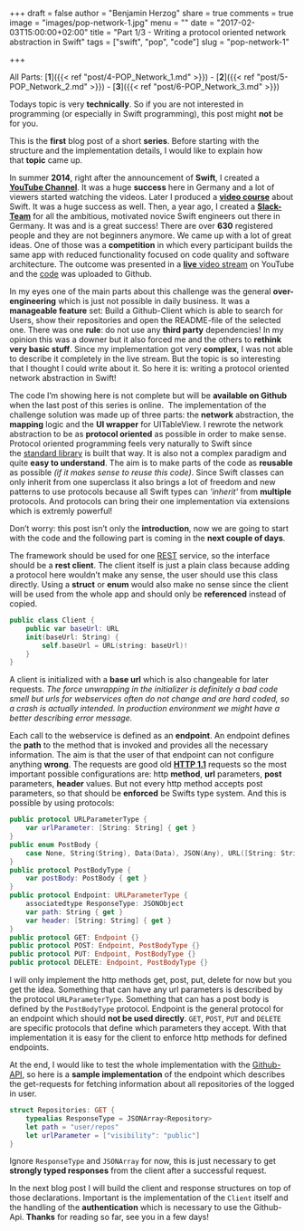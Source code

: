 +++
draft = false
author = "Benjamin Herzog"
share = true
comments = true
image = "images/pop-network-1.jpg"
menu = ""
date = "2017-02-03T15:00:00+02:00"
title = "Part 1/3 - Writing a protocol oriented network abstraction in Swift"
tags = ["swift", "pop", "code"]
slug = "pop-network-1"

+++

All Parts: [**1**]({{< ref "post/4-POP_Network_1.md" >}}) - [**2**]({{< ref "post/5-POP_Network_2.md" >}}) - [**3**]({{< ref "post/6-POP_Network_3.md" >}})

Todays topic is very **technically**. So if you are not interested in programming (or especially in Swift programming), this post might **not** be for you.

This is the **first** blog post of a short **series**. Before starting with the structure and the implementation details, I would like to explain how that **topic** came up.

In summer **2014**, right after the announcement of **Swift**, I created a [**YouTube Channel**](https://www.youtube.com/swiftde). It was a huge **success** here in Germany and a lot of viewers started watching the videos. Later I produced a [**video course**](https://www.udemy.com/ios-8-und-swift-der-einstieg-in-grosartige-app-entwicklung/?couponCode=BLOG_1) about Swift. It was a huge success as well. Then, a year ago, I created a [**Slack-Team**](http://slack.swiftde.net) for all the ambitious, motivated novice Swift engineers out there in Germany. It was and is a great success! There are over **630** registered people and they are not beginners anymore. We came up with a lot of great ideas. One of those was a **competition** in which every participant builds the same app with reduced functionality focused on code quality and software architecture. The outcome was presented in a [**live** video stream](https://www.youtube.com/watch?v=EXxYGszFOSY) on YouTube and the [code](https://github.com/swiftde/swift-client-challenge/tree/master/01%20Github-Client) was uploaded to Github.

In my eyes one of the main parts about this challenge was the general **over-engineering** which is just not possible in daily business. It was a **manageable feature** set: Build a Github-Client which is able to search for Users, show their repositories and open the README-file of the selected one. There was one **rule**: do not use any **third party** dependencies! In my opinion this was a downer but it also forced me and the others to **rethink very basic stuff**. Since my implementation got very **complex**, I was not able to describe it completely in the live stream. But the topic is so interesting that I thought I could write about it. So here it is: writing a protocol oriented network abstraction in Swift!

The code I’m showing here is not complete but will be **available on Github** when the last post of this series is online.  The implementation of the challenge solution was made up of three parts: the **network** abstraction, the **mapping** logic and the **UI wrapper** for UITableView. I rewrote the network abstraction to be as **protocol oriented** as possible in order to make sense. Protocol oriented programming feels very naturally to Swift since the [standard library](https://github.com/apple/swift/tree/master/stdlib) is built that way. It is also not a complex paradigm and quite **easy to understand**. The aim is to make parts of the code as **reusable** as possible *(if it makes sense to reuse this code)*. Since Swift classes can only inherit from one superclass it also brings a lot of freedom and new patterns to use protocols because all Swift types can *'inherit'* from **multiple** protocols. And protocols can bring their one implementation via extensions which is extremly powerful!

Don’t worry: this post isn’t only the **introduction**, now we are going to start with the code and the following part is coming in the **next couple of days**.

The framework should be used for one [REST](https://en.wikipedia.org/wiki/Representational_state_transfer) service, so the interface should be a **rest client**. The client itself is just a plain class because adding a protocol here wouldn’t make any sense, the user should use this class directly. Using a **struct** or **enum** would also make no sense since the client will be used from the whole app and should only be **referenced** instead of copied.

```Swift
public class Client { 
	public var baseUrl: URL
	init(baseUrl: String) {
		self.baseUrl = URL(string: baseUrl)!
	}
}
```

A client is initialized with a **base url** which is also changeable for later requests. *The force unwrapping in the initializer is definitely a bad code smell but urls for webservices often do not change and are hard coded, so a crash is actually intended. In production environment we might have a better describing error message.*

Each call to the webservice is defined as an **endpoint**. An endpoint defines the **path** to the method that is invoked and provides all the necessary information. The aim is that the user of that endpoint can not configure anything **wrong**. The requests are good old [**HTTP 1.1**](https://www.w3.org/Protocols/rfc2616/rfc2616.html) requests so the most important possible configurations are: http **method**, **url** parameters, **post** parameters, **header** values. But not every http method accepts post parameters, so that should be **enforced** be Swifts type system. And this is possible by using protocols:

```Swift
public protocol URLParameterType {
    var urlParameter: [String: String] { get }
}
public enum PostBody {
    case None, String(String), Data(Data), JSON(Any), URL([String: String])
}
public protocol PostBodyType {
    var postBody: PostBody { get }
}
public protocol Endpoint: URLParameterType {
    associatedtype ResponseType: JSONObject
    var path: String { get }
    var header: [String: String] { get }
}
public protocol GET: Endpoint {}
public protocol POST: Endpoint, PostBodyType {}
public protocol PUT: Endpoint, PostBodyType {}
public protocol DELETE: Endpoint, PostBodyType {}
```

I will only implement the http methods get, post, put, delete for now but you get the idea. Something that can have any url parameters is described by the protocol `URLParameterType`. Something that can has a post body is defined by the `PostBodyType` protocol. Endpoint is the general protocol for an endpoint which should **not be used directly**. `GET`, `POST`, `PUT` and `DELETE` are specific protocols that define which parameters they accept. With that implementation it is easy for the client to enforce http methods for defined endpoints. 

At the end, I would like to test the whole implementation with the [Github-API](https://developer.github.com/v3), so here is a **sample implementation** of the endpoint which describes the get-requests for fetching information about all repositories of the logged in user.

```Swift
struct Repositories: GET {
    typealias ResponseType = JSONArray<Repository>
    let path = "user/repos"
    let urlParameter = ["visibility": "public"]
}
```

Ignore `ResponseType` and `JSONArray` for now, this is just necessary to get **strongly typed responses** from the client after a successful request.

In the next blog post I will build the client and response structures on top of those declarations. Important is the implementation of the `Client` itself and the handling of the **authentication** which is necessary to use the Github-Api. **Thanks** for reading so far, see you in a few days!
